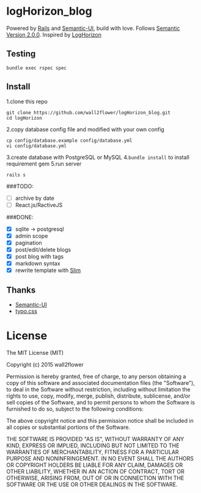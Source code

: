 # logHorizon_blog

Powered by [Rails](https://github.com/rails/rails) and [Semantic-UI](https://github.com/Semantic-Org/Semantic-UI), build with love. Follows [Semantic Version 2.0.0](http://semver.org/). Inspired by [LogHorizon](http://www3.nhk.or.jp/anime/loghorizon/)

## Testing
```
bundle exec rspec spec
```

## Install
1.clone this repo
```
git clone https://github.com/wall2flower/logHorizon_blog.git
cd logHorizon
```
2.copy database config file and modified with your own config
```
cp config/database.example config/database.yml
vi config/database.yml
```
3.create database with PostgreSQL or MySQL
4.`bundle install` to install requirement gem
5.run server
```
rails s
```

###TODO:
- [ ] archive by date
- [ ] React.js/RactiveJS

###DONE:
- [x] sqlite -> postgresql
- [x] admin scope
- [x] pagination
- [x] post/edit/delete blogs
- [x] post blog with tags
- [x] markdown syntax
- [x] rewrite template with [Slim](http://slim-lang.com/)

## Thanks
- [Semantic-UI](https://github.com/Semantic-Org/Semantic-UI)
- [typo.css](https://github.com/sofish/typo.css)

# License
The MIT License (MIT)

Copyright (c) 2015 wall2flower

Permission is hereby granted, free of charge, to any person obtaining a copy
of this software and associated documentation files (the "Software"), to deal
in the Software without restriction, including without limitation the rights
to use, copy, modify, merge, publish, distribute, sublicense, and/or sell
copies of the Software, and to permit persons to whom the Software is
furnished to do so, subject to the following conditions:

The above copyright notice and this permission notice shall be included in all
copies or substantial portions of the Software.

THE SOFTWARE IS PROVIDED "AS IS", WITHOUT WARRANTY OF ANY KIND, EXPRESS OR
IMPLIED, INCLUDING BUT NOT LIMITED TO THE WARRANTIES OF MERCHANTABILITY,
FITNESS FOR A PARTICULAR PURPOSE AND NONINFRINGEMENT. IN NO EVENT SHALL THE
AUTHORS OR COPYRIGHT HOLDERS BE LIABLE FOR ANY CLAIM, DAMAGES OR OTHER
LIABILITY, WHETHER IN AN ACTION OF CONTRACT, TORT OR OTHERWISE, ARISING FROM,
OUT OF OR IN CONNECTION WITH THE SOFTWARE OR THE USE OR OTHER DEALINGS IN THE
SOFTWARE.
